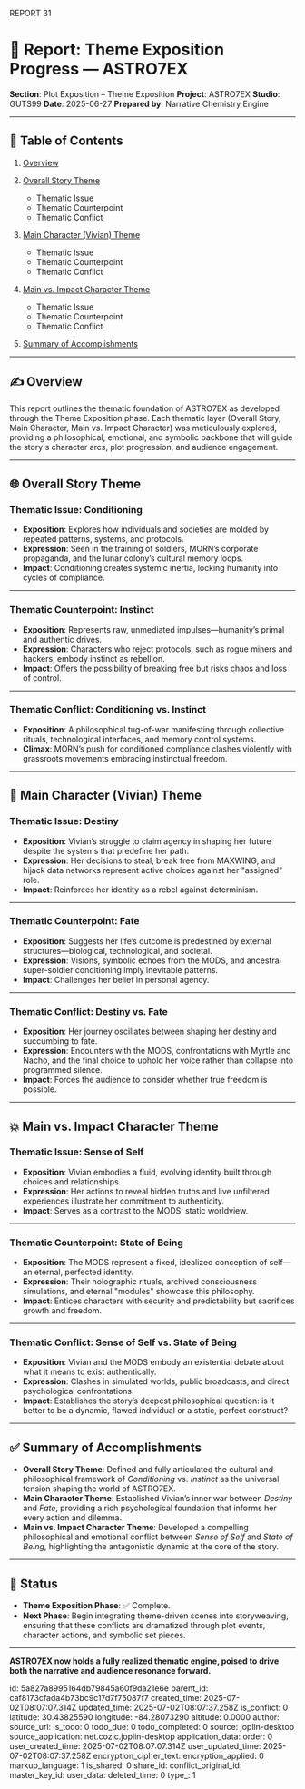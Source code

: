 REPORT 31

# 📘 Report: Theme Exposition Progress — ASTRO7EX

**Section**: Plot Exposition – Theme Exposition
**Project**: ASTRO7EX
**Studio**: GUTS99
**Date**: 2025-06-27
**Prepared by**: Narrative Chemistry Engine

---

## 📓 Table of Contents

1. [Overview](#overview)
2. [Overall Story Theme](#overall-story-theme)

   * Thematic Issue
   * Thematic Counterpoint
   * Thematic Conflict
3. [Main Character (Vivian) Theme](#main-character-vivian-theme)

   * Thematic Issue
   * Thematic Counterpoint
   * Thematic Conflict
4. [Main vs. Impact Character Theme](#main-vs-impact-character-theme)

   * Thematic Issue
   * Thematic Counterpoint
   * Thematic Conflict
5. [Summary of Accomplishments](#summary-of-accomplishments)

---

## ✍️ Overview

This report outlines the thematic foundation of ASTRO7EX as developed through the Theme Exposition phase. Each thematic layer (Overall Story, Main Character, Main vs. Impact Character) was meticulously explored, providing a philosophical, emotional, and symbolic backbone that will guide the story's character arcs, plot progression, and audience engagement.

---

## 🌐 Overall Story Theme

### **Thematic Issue: Conditioning**

* **Exposition**: Explores how individuals and societies are molded by repeated patterns, systems, and protocols.
* **Expression**: Seen in the training of soldiers, MORN’s corporate propaganda, and the lunar colony’s cultural memory loops.
* **Impact**: Conditioning creates systemic inertia, locking humanity into cycles of compliance.

---

### **Thematic Counterpoint: Instinct**

* **Exposition**: Represents raw, unmediated impulses—humanity’s primal and authentic drives.
* **Expression**: Characters who reject protocols, such as rogue miners and hackers, embody instinct as rebellion.
* **Impact**: Offers the possibility of breaking free but risks chaos and loss of control.

---

### **Thematic Conflict: Conditioning vs. Instinct**

* **Exposition**: A philosophical tug-of-war manifesting through collective rituals, technological interfaces, and memory control systems.
* **Climax**: MORN’s push for conditioned compliance clashes violently with grassroots movements embracing instinctual freedom.

---

## 🧬 Main Character (Vivian) Theme

### **Thematic Issue: Destiny**

* **Exposition**: Vivian’s struggle to claim agency in shaping her future despite the systems that predefine her path.
* **Expression**: Her decisions to steal, break free from MAXWING, and hijack data networks represent active choices against her "assigned" role.
* **Impact**: Reinforces her identity as a rebel against determinism.

---

### **Thematic Counterpoint: Fate**

* **Exposition**: Suggests her life’s outcome is predestined by external structures—biological, technological, and societal.
* **Expression**: Visions, symbolic echoes from the MODS, and ancestral super-soldier conditioning imply inevitable patterns.
* **Impact**: Challenges her belief in personal agency.

---

### **Thematic Conflict: Destiny vs. Fate**

* **Exposition**: Her journey oscillates between shaping her destiny and succumbing to fate.
* **Expression**: Encounters with the MODS, confrontations with Myrtle and Nacho, and the final choice to uphold her voice rather than collapse into programmed silence.
* **Impact**: Forces the audience to consider whether true freedom is possible.

---

## 💥 Main vs. Impact Character Theme

### **Thematic Issue: Sense of Self**

* **Exposition**: Vivian embodies a fluid, evolving identity built through choices and relationships.
* **Expression**: Her actions to reveal hidden truths and live unfiltered experiences illustrate her commitment to authenticity.
* **Impact**: Serves as a contrast to the MODS’ static worldview.

---

### **Thematic Counterpoint: State of Being**

* **Exposition**: The MODS represent a fixed, idealized conception of self—an eternal, perfected identity.
* **Expression**: Their holographic rituals, archived consciousness simulations, and eternal "modules" showcase this philosophy.
* **Impact**: Entices characters with security and predictability but sacrifices growth and freedom.

---

### **Thematic Conflict: Sense of Self vs. State of Being**

* **Exposition**: Vivian and the MODS embody an existential debate about what it means to exist authentically.
* **Expression**: Clashes in simulated worlds, public broadcasts, and direct psychological confrontations.
* **Impact**: Establishes the story’s deepest philosophical question: is it better to be a dynamic, flawed individual or a static, perfect construct?

---

## ✅ Summary of Accomplishments

* **Overall Story Theme**: Defined and fully articulated the cultural and philosophical framework of *Conditioning* vs. *Instinct* as the universal tension shaping the world of ASTRO7EX.
* **Main Character Theme**: Established Vivian’s inner war between *Destiny* and *Fate*, providing a rich psychological foundation that informs her every action and dilemma.
* **Main vs. Impact Character Theme**: Developed a compelling philosophical and emotional conflict between *Sense of Self* and *State of Being*, highlighting the antagonistic dynamic at the core of the story.

---

## 🏁 Status

* **Theme Exposition Phase**: ✅ Complete.
* **Next Phase**: Begin integrating theme-driven scenes into storyweaving, ensuring that these conflicts are dramatized through plot events, character actions, and symbolic set pieces.

---

**ASTRO7EX now holds a fully realized thematic engine, poised to drive both the narrative and audience resonance forward.**


id: 5a827a8995164db79845a60f9da21e6e
parent_id: caf8173cfada4b73bc9c17d7f75087f7
created_time: 2025-07-02T08:07:07.314Z
updated_time: 2025-07-02T08:07:37.258Z
is_conflict: 0
latitude: 30.43825590
longitude: -84.28073290
altitude: 0.0000
author: 
source_url: 
is_todo: 0
todo_due: 0
todo_completed: 0
source: joplin-desktop
source_application: net.cozic.joplin-desktop
application_data: 
order: 0
user_created_time: 2025-07-02T08:07:07.314Z
user_updated_time: 2025-07-02T08:07:37.258Z
encryption_cipher_text: 
encryption_applied: 0
markup_language: 1
is_shared: 0
share_id: 
conflict_original_id: 
master_key_id: 
user_data: 
deleted_time: 0
type_: 1